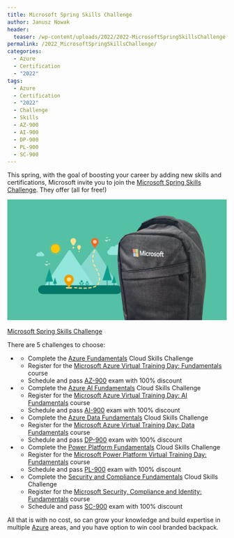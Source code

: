 ```yaml
---
title: Microsoft Spring Skills Challenge
author: Janusz Nowak
header:
  teaser: /wp-content/uploads/2022/2022-MicrosoftSpringSkillsChallenge.jpg
permalink: /2022_MicrosoftSpringSkillsChallenge/
categories:
  - Azure
  - Certification
  - "2022"
tags:
  - Azure
  - Certification
  - "2022"
  - Challenge
  - Skills
  - AZ-900
  - AI-900
  - DP-900
  - PL-900
  - SC-900
---
```


This spring, with the goal of boosting your career by adding new skills and certifications, Microsoft invite you to join the [Microsoft Spring Skills Challenge](https://pulse.microsoft.com/en/skill-forward-en/na/fa1-get-rewarded-for-gaining-tech-skills-and-free-certifications-at-the-microsoft-spring-skills-challenge/). They offer (all for free!)

![Microsoft Spring Skills Challenge](/wp-content/uploads/2022/2022-MicrosoftSpringSkillsChallenge.jpg)

[Microsoft Spring Skills Challenge](https://pulse.microsoft.com/en/skill-forward-en/na/fa1-get-rewarded-for-gaining-tech-skills-and-free-certifications-at-the-microsoft-spring-skills-challenge/)

There are 5 challenges to choose:

- - Complete the [Azure Fundamentals](https://docs.microsoft.com/en-us/learn/challenges?id=6f975a2d-d4e3-470b-a09a-178c662fa17f) Cloud Skills Challenge
  - Register for the [Microsoft Azure Virtual Training Day: Fundamentals](https://www.microsoft.com/en-ie/training-days/azure/fundamentals) course
  - Schedule and pass [AZ-900](https://docs.microsoft.com/en-us/learn/certifications/azure-fundamentals/) exam with 100% discount

- - Complete the [Azure AI Fundamentals](https://docs.microsoft.com/en-us/learn/challenges?id=3ea8480b-4134-4237-bd3e-3b8cc9e68ab0) Cloud Skills Challenge
  - Register for the [Microsoft Azure Virtual Training Day: AI Fundamentals](https://www.microsoft.com/en-ie/training-days/azure/ai-fundamentals) course
  - Schedule and pass [AI-900](https://docs.microsoft.com/en-us/learn/certifications/azure-ai-fundamentals/) exam with 100% discount

- - Complete the [Azure Data Fundamentals](https://docs.microsoft.com/en-us/learn/challenges?id=f6d97929-f7a8-40e0-92af-a5dd0557e85f) Cloud Skills Challenge
  - Register for the [Microsoft Azure Virtual Training Day: Data Fundamentals](https://www.microsoft.com/en-ie/training-days/azure/data-fundamentals) course
  - Schedule and pass [DP-900](https://docs.microsoft.com/en-us/learn/certifications/exams/dp-900) exam with 100% discount

- - Complete the [Power Platform Fundamentals](https://docs.microsoft.com/en-us/learn/challenges?id=fa7f6ca0-6fe6-4d46-bed2-27c2252c5abf) Cloud Skills Challenge
  - Register for the [Microsoft Power Platform Virtual Training Day: Fundamentals](https://www.microsoft.com/en-ie/training-days/power-platform/fundamentals) course
  - Schedule and pass [PL-900](https://docs.microsoft.com/en-us/learn/certifications/exams/pl-900) exam with 100% discount

- - Complete the [Security and Compliance Fundamentals](https://docs.microsoft.com/en-us/learn/challenges?id=4c3694e5-b944-419b-afe8-685cf4f07cf9) Cloud Skills Challenge
  - Register for the [Microsoft Security, Compliance and Identity: Fundamentals](https://www.microsoft.com/en-ie/training-days/security/security-compliance-and-identity-fundamentals) course
  - Schedule and pass [SC-900](https://docs.microsoft.com/en-us/learn/certifications/exams/SC-900) exam with 100% discount

All that is with no cost, so can grow your knowledge and build expertise in multiple [Azure](https://azure.com) areas, and you have option to win cool branded backpack.
